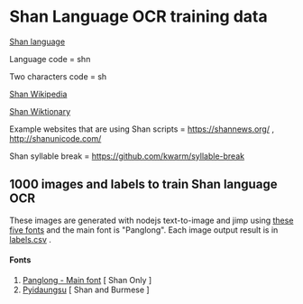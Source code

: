
# Shan Language OCR training data

[Shan language](https://en.wikipedia.org/wiki/Shan_language)

Language code = shn

Two characters code = sh

[Shan Wikipedia](https://shn.wikipedia.org)

[Shan Wiktionary](https://shn.wiktionary.org/wiki/%E1%80%9D%E1%80%AD%E1%81%B5%E1%80%BA%E1%82%87%E1%80%9E%E1%80%BB%E1%80%AD%E1%81%BC%E1%80%BA%E1%82%87%E1%81%BC%E1%80%9B%E1%80%AE%E1%82%87:%E1%81%BC%E1%82%83%E1%82%88%E1%82%81%E1%80%B0%E1%80%9D%E1%80%BA%E1%82%81%E1%82%85%E1%81%B5%E1%80%BA%E1%82%88)

Example websites that are using Shan scripts = https://shannews.org/ , http://shanunicode.com/

Shan syllable break = https://github.com/kwarm/syllable-break


## 1000 images and labels to train Shan language OCR
These images are generated with nodejs text-to-image and jimp using [these five fonts](#fonts) and the main font is "Panglong". 
Each image output result is in [labels.csv](https://github.com/kwarm/shan-ocr-training-data/blob/master/labels.csv) .

#### Fonts <a name="fonts"></a>
1. [Panglong - Main font](https://github.com/kwarm/kwarm-assets/blob/master/fonts/Panglong.ttf) [ Shan Only ]
2. [Pyidaungsu](https://github.com/kwarm/kwarm-assets/blob/master/fonts/Pyidaungsu.ttf) [ Shan and Burmese ]
